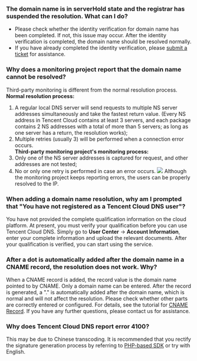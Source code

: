 ### The domain name is in serverHold state and the registrar has suspended the resolution. What can I do?
* Please check whether the identity verification for domain name has been completed. If not, this issue may occur. After the identity verification is completed, the domain name should be resolved normally.  
* If you have already completed the identity verification, please [submit a ticket](https://console.cloud.tencent.com/workorder/category) for assistance.  

### Why does a monitoring project report that the domain name cannot be resolved?
Third-party monitoring is different from the normal resolution process.
**Normal resolution process:**
1. A regular local DNS server will send requests to multiple NS server addresses simultaneously and take the fastest return value. (Every NS address in Tencent Cloud contains at least 3 servers, and each package contains 2 NS addresses with a total of more than 5 servers; as long as one server has a return, the resolution works);
2. Multiple retries (usually 3) will be performed when a connection error occurs.         
**Third-party monitoring project's monitoring process:**
1. Only one of the NS server addresses is captured for request, and other addresses are not tested;
2. No or only one retry is performed in case an error occurs.
![](//mc.qcloudimg.com/static/img/a6d35a738914b4667055da73a01618d1/image.png)
Although the monitoring project keeps reporting errors, the users can be properly resolved to the IP.  

### When adding a domain name resolution, why am I prompted that "You have not registered as a Tencent Cloud DNS user"?
You have not provided the complete qualification information on the cloud platform. At present, you must verify your qualification before you can use Tencent Cloud DNS. Simply go to **User Center** -> **Account Information**, enter your complete information and upload the relevant documents. After your qualification is verified, you can start using the service.

### After a dot is automatically added after the domain name in a CNAME record, the resolution does not work. Why?
When a CNAME record is added, the record value is the domain name pointed to by CNAME. Only a domain name can be entered. After the record is generated, a "." is automatically added after the domain name, which is normal and will not affect the resolution. Please check whether other parts are correctly entered or configured. For details, see the tutorial for [CNAME Record](https://cloud.tencent.com/document/product/302/3450). If you have any further questions, please contact us for assistance.

### Why does Tencent Cloud DNS report error 4100?  
This may be due to Chinese transcoding. It is recommended that you rectify the signature generation process by referring to [PHP-based SDK](https://intl.cloud.tencent.com/document/sdk/php) or try with English.

